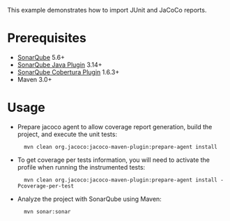 This example demonstrates how to import JUnit and JaCoCo reports.

Prerequisites
=============
* [SonarQube](http://www.sonarqube.org/downloads/) 5.6+
* [SonarQube Java Plugin](http://docs.sonarqube.org/display/PLUG/Java+Plugin) 3.14+
* [SonarQube Cobertura Plugin](https://github.com/SonarQubeCommunity/sonar-cobertura) 1.6.3+
* Maven 3.0+

Usage
=====
* Prepare jacoco agent to allow coverage report generation, build the project, and execute the unit tests:

        mvn clean org.jacoco:jacoco-maven-plugin:prepare-agent install

* To get coverage per tests information, you will need to activate the profile when running the instrumented tests:

        mvn clean org.jacoco:jacoco-maven-plugin:prepare-agent install -Pcoverage-per-test

* Analyze the project with SonarQube using Maven:

        mvn sonar:sonar